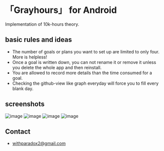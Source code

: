 # 「Grayhours」 for Android
Implementation of 10k-hours theory.
## basic rules and ideas
- The number of  goals or plans you want to set up are limited to only four. More is helpless!
- Once a goal is written down, you can not rename it or remove it unless you delete the whole app and then reinstall.
- You are allowed to record more details than the time consumed for a goal.
- Checking the github-view like graph everyday will force you to fill every blank day.

## screenshots
![image](https://github.com/withparadox2/grayhours/raw/master/screenshots/Screenshot_2014-05-10-19-12-49.png)
![image](https://github.com/withparadox2/grayhours/raw/master/screenshots/Screenshot_2014-05-10-19-13-45.png)
![image](https://github.com/withparadox2/grayhours/raw/master/screenshots/Screenshot_2014-05-10-19-13-19.png)
![image](https://github.com/withparadox2/grayhours/raw/master/screenshots/Screenshot_2014-05-10-18-55-32.png)

## Contact
* withparadox2@gmail.com